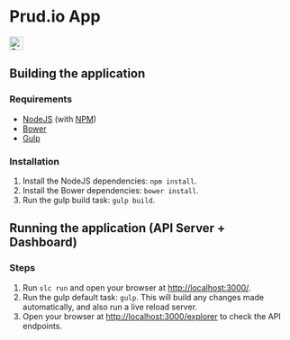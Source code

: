 # Prud.io App

<a href="https://assembly.com/prudio/bounties"><img src="https://asm-badger.herokuapp.com/prudio/badges/tasks.svg" height="24px" alt="Open Tasks" /></a>

## Building the application

### Requirements
* [NodeJS](http://nodejs.org/) (with [NPM](https://www.npmjs.org/))
* [Bower](http://bower.io)
* [Gulp](http://bower.io)

### Installation
1. Install the NodeJS dependencies: `npm install`.
2. Install the Bower dependencies: `bower install`.
3. Run the gulp build task: `gulp build`.

## Running the application (API Server + Dashboard)

### Steps

1. Run `slc run` and open your browser at [http://localhost:3000/](http://localhost:3000/).
2. Run the gulp default task: `gulp`. This will build any changes made automatically, and also run a live reload server.
3. Open your browser at [http://localhost:3000/explorer](http://localhost:3000/explorer) to check the API endpoints.
